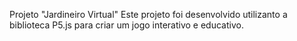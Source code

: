 Projeto "Jardineiro Virtual"
Este projeto foi desenvolvido utilizanto a biblioteca
P5.js para criar um jogo interativo e educativo.
